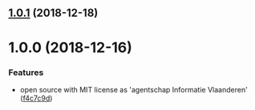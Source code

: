 ## [1.0.1](https://github.com/informatievlaanderen/deterministic-guid-generator/compare/v1.0.0...v1.0.1) (2018-12-18)

# 1.0.0 (2018-12-16)


### Features

* open source with MIT license as 'agentschap Informatie Vlaanderen' ([f4c7c9d](https://github.com/informatievlaanderen/deterministic-guid-generator/commit/f4c7c9d))
